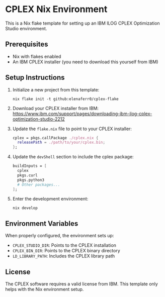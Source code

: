 # CPLEX Nix Environment

This is a Nix flake template for setting up an IBM ILOG CPLEX Optimization Studio environment.

## Prerequisites

- Nix with flakes enabled
- An IBM CPLEX installer (you need to download this yourself from IBM)

## Setup Instructions

1. Initialize a new project from this template:
   ```
   nix flake init -t github:elenaferr0/cplex-flake
   ```

2. Download your CPLEX installer from IBM:
   https://www.ibm.com/support/pages/downloading-ibm-ilog-cplex-optimization-studio-2212

3. Update the `flake.nix` file to point to your CPLEX installer:
   ```nix
   cplex = pkgs.callPackage ./cplex.nix {
     releasePath = ./path/to/your/cplex.bin;
   };
   ```

4. Update the `devShell` section to include the cplex package:
   ```nix
   buildInputs = [
     cplex
     pkgs.curl
     pkgs.python3
     # Other packages...
   ];
   ```

5. Enter the development environment:
   ```
   nix develop
   ```

## Environment Variables

When properly configured, the environment sets up:
- `CPLEX_STUDIO_DIR`: Points to the CPLEX installation
- `CPLEX_BIN_DIR`: Points to the CPLEX binary directory
- `LD_LIBRARY_PATH`: Includes the CPLEX library path

## License

The CPLEX software requires a valid license from IBM. This template only helps with the Nix environment setup.
